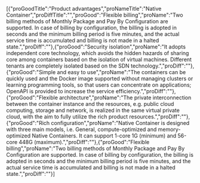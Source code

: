 [{"proGoodTitle":"Product advantages","proNameTitle":"Native Container","proDiffTitle":"","proGood":"Flexible billing","proName":"Two billing methods of Monthly Package and Pay By Configuration are supported. In case of billing by configuration, the billing is adopted in seconds and the minimum billing period is five minutes, and the actual service time is accumulated and billing is not made in a halted state.","proDiff":""},{"proGood":"Security isolation","proName":"It adopts independent core technology, which avoids the hidden hazards of sharing core among containers based on the isolation of virtual machines. Different tenants are completely isolated based on the SDN technology.","proDiff":""},{"proGood":"Simple and easy to use","proName":"The containers can be quickly used and the Docker image supported without managing clusters or learning programming tools, so that users can concentrate on applications; OpenAPI is provided to increase the service efficiency.","proDiff":""},{"proGood":"Flexible architecture","proName":"The private interconnection between the container instance and the resources, e.g. public cloud computing, storage and network, is realized in the same virtual private cloud, with the aim to fully utilize the rich product resources.","proDiff":""},{"proGood":"Rich configuration","proName":"Native Container is designed with three main models, i.e. General, compute-optimized and memory-optimized Native Containers. It can support 1-core 1G (minimum) and 56-core 448G (maximum).","proDiff":""},{"proGood":"Flexible billing","proName":"Two billing methods of Monthly Package and Pay By Configuration are supported. In case of billing by configuration, the billing is adopted in seconds and the minimum billing period is five minutes, and the actual service time is accumulated and billing is not made in a halted state.","proDiff":""}]